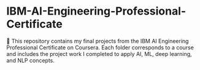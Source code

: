 # IBM-AI-Engineering-Professional-Certificate
📘 This repository contains my final projects from the IBM AI Engineering Professional Certificate on Coursera. Each folder corresponds to a course and includes the project work I completed to apply AI, ML, deep learning, and NLP concepts.
